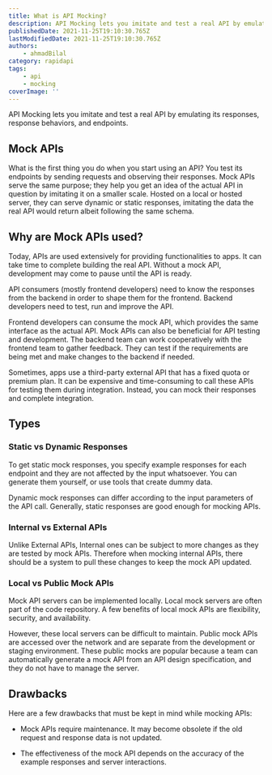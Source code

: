 ```yaml
---
title: What is API Mocking?
description: API Mocking lets you imitate and test a real API by emulating its responses, response behaviors, and endpoints.
publishedDate: 2021-11-25T19:10:30.765Z
lastModifiedDate: 2021-11-25T19:10:30.765Z
authors:
    - ahmadBilal
category: rapidapi
tags:
    - api
    - mocking
coverImage: ''
---
```


<Lead>
	API Mocking lets you imitate and test a real API by emulating its responses,
	response behaviors, and endpoints.
</Lead>

## Mock APIs

What is the first thing you do when you start using an API? You test its endpoints by sending requests and observing their responses. Mock APIs serve the same purpose; they help you get an idea of the actual API in question by imitating it on a smaller scale. Hosted on a local or hosted server, they can serve dynamic or static responses, imitating the data the real API would return albeit following the same schema.

## Why are Mock APIs used?

Today, APIs are used extensively for providing functionalities to apps. It can take time to complete building the real API. Without a mock API, development may come to pause until the API is ready.

API consumers (mostly frontend developers) need to know the responses from the backend in order to shape them for the frontend. Backend developers need to test, run and improve the API.

Frontend developers can consume the mock API, which provides the same interface as the actual API. Mock APIs can also be beneficial for API testing and development. The backend team can work cooperatively with the frontend team to gather feedback. They can test if the requirements are being met and make changes to the backend if needed.

Sometimes, apps use a third-party external API that has a fixed quota or premium plan. It can be expensive and time-consuming to call these APIs for testing them during integration. Instead, you can mock their responses and complete integration.

## Types

### Static vs Dynamic Responses

To get static mock responses, you specify example responses for each endpoint and they are not affected by the input whatsoever. You can generate them yourself, or use tools that create dummy data.

Dynamic mock responses can differ according to the input parameters of the API call. Generally, static responses are good enough for mocking APIs.

### Internal vs External APIs

Unlike External APIs, Internal ones can be subject to more changes as they are tested by mock APIs. Therefore when mocking internal APIs, there should be a system to pull these changes to keep the mock API updated.

### Local vs Public Mock APIs

Mock API servers can be implemented locally. Local mock servers are often part of the code repository. A few benefits of local mock APIs are flexibility, security, and availability.

However, these local servers can be difficult to maintain. Public mock APIs are accessed over the network and are separate from the development or staging environment. These public mocks are popular because a team can automatically generate a mock API from an API design specification, and they do not have to manage the server.

## Drawbacks

Here are a few drawbacks that must be kept in mind while mocking APIs:

-   Mock APIs require maintenance. It may become obsolete if the old request and response data is not updated.

-   The effectiveness of the mock API depends on the accuracy of the example responses and server interactions.

